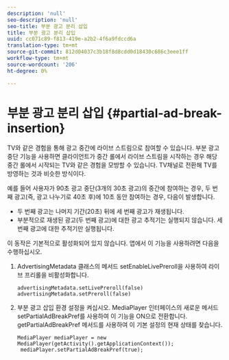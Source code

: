 ```yaml
---
description: 'null'
seo-description: 'null'
seo-title: 부분 광고 분리 삽입
title: 부분 광고 분리 삽입
uuid: cc071c89-f813-419e-a2b2-4f6a9fdccd6a
translation-type: tm+mt
source-git-commit: 812d04037c3b18f8d8cdd0d18430c686c3eee1ff
workflow-type: tm+mt
source-wordcount: '206'
ht-degree: 0%

---
```



# 부분 광고 분리 삽입 {#partial-ad-break-insertion}

TV와 같은 경험을 통해 광고 중간에 라이브 스트림으로 참여할 수 있습니다. 부분 광고 중단 기능을 사용하면 클라이언트가 중간 롤에서 라이브 스트림을 시작하는 경우 해당 중간 롤에서 시작되는 TV와 같은 경험을 모방할 수 있습니다. TV채널로 전환해 TV를 방영하는 것과 비슷한 방식이다.

예를 들어 사용자가 90초 광고 중단(3개의 30초 광고)의 중간에 참여하는 경우, 두 번째 광고(즉, 광고 나누기로 40초 후)에 10초 동안 참여하는 경우, 다음이 발생합니다.

* 두 번째 광고는 나머지 기간(20초) 뒤에 세 번째 광고가 재생됩니다.
* 부분적으로 재생된 광고(두 번째 광고)에 대한 광고 추적기는 실행되지 않습니다. 세 번째 광고에 대한 추적기만 실행됩니다.

이 동작은 기본적으로 활성화되어 있지 않습니다. 앱에서 이 기능을 사용하려면 다음을 수행하십시오.

1. AdvertisingMetadata 클래스의 메서드 setEnableLivePreroll을 사용하여 라이브 프리롤을 비활성화합니다.

   ```
   advertisingMetadata.setLivePreroll(false)  
   advertisingMetadata.setPreroll(false)
   ```

1. 부분 광고 삽입 환경 설정을 켜십시오. MediaPlayer 인터페이스의 새로운 메서드 setPartialAdBreakPref를 사용하여 이 기능을 ON으로 전환합니다. getPartialAdBreakPref 메서드를 사용하여 이 기본 설정의 현재 상태를 찾습니다.

   ```
   MediaPlayer mediaPlayer = new MediaPlayer(getActivity().getApplicationContext()); 
    mediaPlayer.setPartialAdBreakPref(true);
   ```

